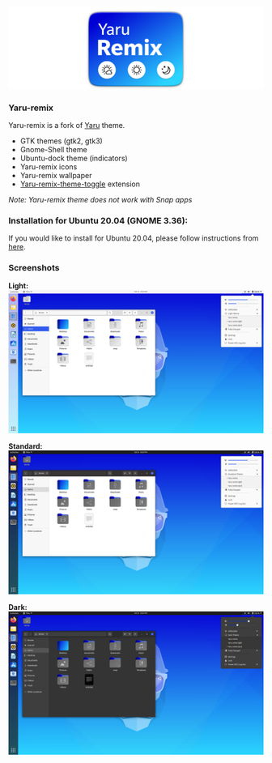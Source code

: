 ![logo](screenshots/yaru-remix.png)

### Yaru-remix
Yaru-remix is a fork of [Yaru](https://github.com/ubuntu/yaru) theme.

- GTK themes (gtk2, gtk3)
- Gnome-Shell theme
- Ubuntu-dock theme (indicators)
- Yaru-remix icons
- Yaru-remix wallpaper
- [Yaru-remix-theme-toggle](https://github.com/Muqtxdir/yaru-remix-theme-toggle) extension
 
*Note: Yaru-remix theme does not work with Snap apps*

### Installation for Ubuntu 20.04 (GNOME 3.36):
If you would like to install for Ubuntu 20.04, please follow instructions from [here](install.md).

### Screenshots
**Light:**
![light](screenshots/light.png)

**Standard:**
![standard](screenshots/default.png)

**Dark:**
![dark](screenshots/dark.png)

